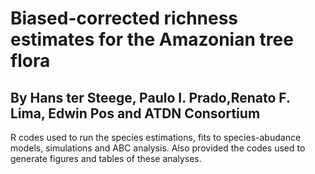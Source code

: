 # Biased-corrected richness estimates for the Amazonian tree flora
## By Hans ter Steege, Paulo I. Prado,Renato F. Lima, Edwin Pos and ATDN Consortium

R codes used to run the species estimations, fits to species-abudance models, simulations and ABC analysis. Also provided the codes used to generate figures and tables of these analyses.
